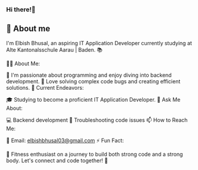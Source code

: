 ### Hi there!👋
## 🚀 About me
I'm Elbish Bhusal, an aspiring IT Application Developer currently studying at Alte Kantonalsschule Aarau | Baden. 📚

👨‍💻 About Me:

🔭 I'm passionate about programming and enjoy diving into backend development. 
🐛 Love solving complex code bugs and creating efficient solutions.
🌱 Current Endeavors:

🎓 Studying to become a proficient IT Application Developer.
💬 Ask Me About:

💻 Backend development
🐞 Troubleshooting code issues
📫 How to Reach Me:

📧 Email: elbishbhusal03@gmail.com
⚡ Fun Fact:

💪 Fitness enthusiast on a journey to build both strong code and a strong body.
Let's connect and code together! 🚀
